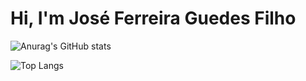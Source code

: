 # Hi, I'm José Ferreira Guedes Filho

![Anurag's GitHub stats](https://github-readme-stats.vercel.app/api?username=joseferreira-dev&theme=transparent&show_icons=true&count_private=true)

![Top Langs](https://github-readme-stats.vercel.app/api/top-langs/?username=joseferreira-dev&theme=transparent&show_icons=true&count_private=true&langs_count=10)
